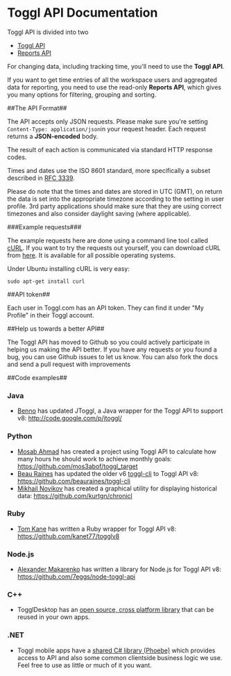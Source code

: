 Toggl API Documentation
====================

Toggl API is divided into two

* [Toggl API](toggl_api.md)
* [Reports API](reports.md)


For changing data, including tracking time, you'll need to use the **Toggl API**.

If you want to get time entries of all the workspace users and aggregated data for reporting, you need to use the read-only **Reports API**, which gives you many options for filtering, grouping and sorting.

##The API Format##

The API accepts only JSON requests. Please make sure you're setting `Content-Type: application/json`in your request header. Each request returns a **JSON-encoded** body.

The result of each action is communicated via standard HTTP response codes.

Times and dates use the ISO 8601 standard, more specifically a subset described in [RFC 3339](http://www.ietf.org/rfc/rfc3339.txt).

Please do note that the times and dates are stored in UTC (GMT), on return the data is set into the appropriate timezone according to the setting in user profile.
3rd party applications should make sure that they are using correct timezones and also consider daylight saving (where applicable).

###Example requests###

The example requests here are done using a command line tool called [cURL](http://en.wikipedia.org/wiki/CURL). If you want to try the requests out yourself, you can download cURL from [here](http://curl.haxx.se/download.html). It is available for all possible operating systems.

Under Ubuntu installing cURL is very easy:

```shell
sudo apt-get install curl
```

##API token##

Each user in Toggl.com has an API token. They can find it under "My Profile" in their Toggl account.


##Help us towards a better API##

The Toggl API has moved to Github so you could actively participate in helping us making the API better. If you have any requests or you found a bug, you can use Github issues to let us know. You can also fork the docs and send a pull request with improvements

##Code examples##

### Java ###
* [Benno](https://github.com/bennob) has updated JToggl, a Java wrapper for the Toggl API to support v8: http://code.google.com/p/jtoggl/

### Python ###
* [Mosab Ahmad](https://github.com/mos3abof) has created a project using Toggl API to calculate how many hours he should work to achieve monthly goals: https://github.com/mos3abof/toggl_target
* [Beau Raines](https://github.com/beauraines) has updated the older v6 [toggl-cli](https://github.com/drobertadams/toggl-cli) to Toggl API v8: https://github.com/beauraines/toggl-cli
* [Mikhail Novikov](https://github.com/kurtgn) has created a graphical utility for displaying historical data: https://github.com/kurtgn/chronicl

### Ruby ###
* [Tom Kane](https://github.com/kanet77) has written a Ruby wrapper for Toggl API v8: https://github.com/kanet77/togglv8

### Node.js ###
* [Alexander Makarenko](https://github.com/estliberitas) has written a library for Node.js for Toggl API v8: https://github.com/7eggs/node-toggl-api

### C++ ###

* TogglDesktop has an [open source, cross platform library](https://github.com/toggl/toggldesktop/tree/master/src/lib) that can be reused in your own apps.

### .NET ###

* Toggl mobile apps have a [shared C# library (Phoebe)](https://github.com/toggl/mobile/tree/master/Phoebe) which provides access to API and also some common clientside business logic we use. Feel free to use as little or much of it you want.
